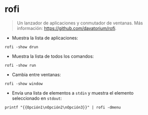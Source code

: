 # rofi

> Un lanzador de aplicaciones y conmutador de ventanas.
> Más información: <https://github.com/davatorium/rofi>.

- Muestra la lista de aplicaciones:

`rofi -show drun`

- Muestra la lista de todos los comandos:

`rofi -show run`

- Cambia entre ventanas:

`rofi -show window`

- Envía una lista de elementos a `stdin` y muestra el elemento seleccionado en `stdout`:

`printf "{{Opción1\nOpción2\nOpción3}}" | rofi -dmenu`
